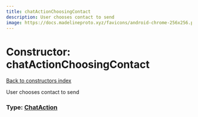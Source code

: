 ```yaml
---
title: chatActionChoosingContact
description: User chooses contact to send
image: https://docs.madelineproto.xyz/favicons/android-chrome-256x256.png
---
```

# Constructor: chatActionChoosingContact  
[Back to constructors index](index.md)



User chooses contact to send




### Type: [ChatAction](../types/ChatAction.md)


